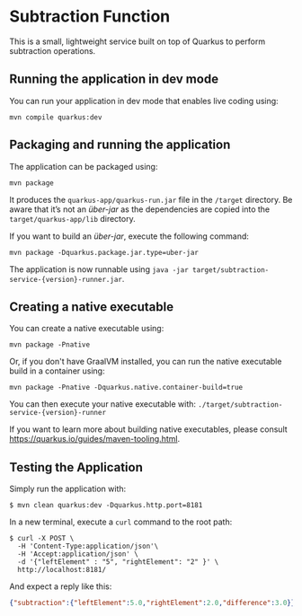 # Subtraction Function

This is a small, lightweight service built on top of Quarkus to perform
subtraction operations.

## Running the application in dev mode

You can run your application in dev mode that enables live coding using:
```shell script
mvn compile quarkus:dev
```

## Packaging and running the application

The application can be packaged using:
```shell script
mvn package
```
It produces the `quarkus-app/quarkus-run.jar` file in the `/target` directory.
Be aware that it’s not an _über-jar_ as the dependencies are copied into the `target/quarkus-app/lib` directory.

If you want to build an _über-jar_, execute the following command:
```shell script
mvn package -Dquarkus.package.jar.type=uber-jar
```

The application is now runnable using `java -jar target/subtraction-service-{version}-runner.jar`.

## Creating a native executable

You can create a native executable using: 
```shell script
mvn package -Pnative
```

Or, if you don't have GraalVM installed, you can run the native executable build in a container using: 
```shell script
mvn package -Pnative -Dquarkus.native.container-build=true
```

You can then execute your native executable with: `./target/subtraction-service-{version}-runner`

If you want to learn more about building native executables, please consult https://quarkus.io/guides/maven-tooling.html.

## Testing the Application

Simply run the application with:

```shell
$ mvn clean quarkus:dev -Dquarkus.http.port=8181
```

In a new terminal, execute a `curl` command to the root path:

```shell
$ curl -X POST \
  -H 'Content-Type:application/json'\
  -H 'Accept:application/json' \
  -d '{"leftElement" : "5", "rightElement": "2" }' \
  http://localhost:8181/
```

And expect a reply like this:

```json
{"subtraction":{"leftElement":5.0,"rightElement":2.0,"difference":3.0}} 
```
